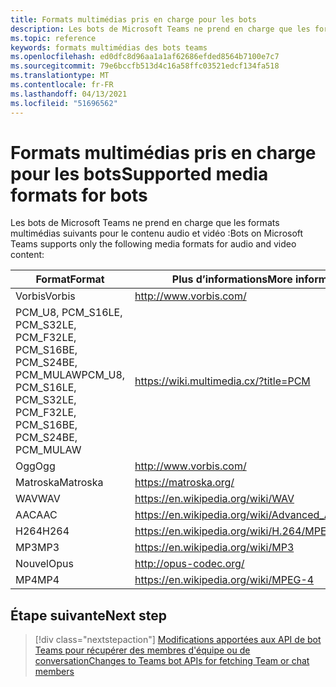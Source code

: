```yaml
---
title: Formats multimédias pris en charge pour les bots
description: Les bots de Microsoft Teams ne prend en charge que les formats multimédias suivants pour le contenu audio et vidéo.
ms.topic: reference
keywords: formats multimédias des bots teams
ms.openlocfilehash: ed0dfc8d96aa1a1af62686efded8564b7100e7c7
ms.sourcegitcommit: 79e6bccfb513d4c16a58ffc03521edcf134fa518
ms.translationtype: MT
ms.contentlocale: fr-FR
ms.lasthandoff: 04/13/2021
ms.locfileid: "51696562"
---
```

# <a name="supported-media-formats-for-bots"></a><span data-ttu-id="1e8cc-104">Formats multimédias pris en charge pour les bots</span><span class="sxs-lookup"><span data-stu-id="1e8cc-104">Supported media formats for bots</span></span>

<span data-ttu-id="1e8cc-105">Les bots de Microsoft Teams ne prend en charge que les formats multimédias suivants pour le contenu audio et vidéo :</span><span class="sxs-lookup"><span data-stu-id="1e8cc-105">Bots on Microsoft Teams supports only the following media formats for audio and video content:</span></span>

| <span data-ttu-id="1e8cc-106">Format</span><span class="sxs-lookup"><span data-stu-id="1e8cc-106">Format</span></span> | <span data-ttu-id="1e8cc-107">Plus d’informations</span><span class="sxs-lookup"><span data-stu-id="1e8cc-107">More information</span></span> |
| --- | --- |
| <span data-ttu-id="1e8cc-108">Vorbis</span><span class="sxs-lookup"><span data-stu-id="1e8cc-108">Vorbis</span></span> | http://www.vorbis.com/ |
| <span data-ttu-id="1e8cc-109">PCM_U8, PCM_S16LE, PCM_S32LE, PCM_F32LE, PCM_S16BE, PCM_S24BE, PCM_MULAW</span><span class="sxs-lookup"><span data-stu-id="1e8cc-109">PCM_U8, PCM_S16LE, PCM_S32LE, PCM_F32LE, PCM_S16BE, PCM_S24BE, PCM_MULAW</span></span> | https://wiki.multimedia.cx/?title=PCM |
| <span data-ttu-id="1e8cc-110">Ogg</span><span class="sxs-lookup"><span data-stu-id="1e8cc-110">Ogg</span></span> | http://www.vorbis.com/ |
| <span data-ttu-id="1e8cc-111">Matroska</span><span class="sxs-lookup"><span data-stu-id="1e8cc-111">Matroska</span></span> | https://matroska.org/ |
| <span data-ttu-id="1e8cc-112">WAV</span><span class="sxs-lookup"><span data-stu-id="1e8cc-112">WAV</span></span> | https://en.wikipedia.org/wiki/WAV |
| <span data-ttu-id="1e8cc-113">AAC</span><span class="sxs-lookup"><span data-stu-id="1e8cc-113">AAC</span></span> | https://en.wikipedia.org/wiki/Advanced_Audio_Coding |
| <span data-ttu-id="1e8cc-114">H264</span><span class="sxs-lookup"><span data-stu-id="1e8cc-114">H264</span></span> | https://en.wikipedia.org/wiki/H.264/MPEG-4_AVC |
| <span data-ttu-id="1e8cc-115">MP3</span><span class="sxs-lookup"><span data-stu-id="1e8cc-115">MP3</span></span> | https://en.wikipedia.org/wiki/MP3 |
| <span data-ttu-id="1e8cc-116">Nouvel</span><span class="sxs-lookup"><span data-stu-id="1e8cc-116">Opus</span></span> | http://opus-codec.org/ |
| <span data-ttu-id="1e8cc-117">MP4</span><span class="sxs-lookup"><span data-stu-id="1e8cc-117">MP4</span></span> | https://en.wikipedia.org/wiki/MPEG-4 |

## <a name="next-step"></a><span data-ttu-id="1e8cc-118">Étape suivante</span><span class="sxs-lookup"><span data-stu-id="1e8cc-118">Next step</span></span>

> [!div class="nextstepaction"]
> [<span data-ttu-id="1e8cc-119">Modifications apportées aux API de bot Teams pour récupérer des membres d'équipe ou de conversation</span><span class="sxs-lookup"><span data-stu-id="1e8cc-119">Changes to Teams bot APIs for fetching Team or chat members</span></span>](~/resources/team-chat-member-api-changes.md)
